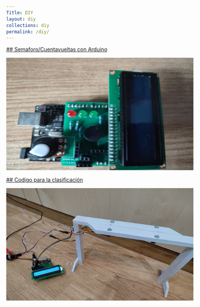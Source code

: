 ```yaml
---
Title: DIY
layout: diy
collections: diy
permalink: /diy/
---
```


[## Semaforo/Cuentavueltas con Arduino](https://rchamo01.github.io/CasaRatonScalextric/diy/01-semaforo "Title")

[<img src="../docs/images/semaforo01.png" width="500" height="300">](https://rchamo01.github.io/CasaRatonScalextric/diy/01-semaforo)

[## Codigo para la clasificación](https://rchamo01.github.io/CasaRatonScalextric/diy/02-codigoclasificacion "Title")

[<img src="../docs/images/semaforo02.png" width="500" height="300">](https://rchamo01.github.io/CasaRatonScalextric/diy/02-codigoclasificacion)

